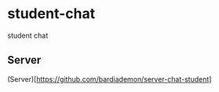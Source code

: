 # student-chat
student chat

## Server
(Server)[https://github.com/bardiademon/server-chat-student]
